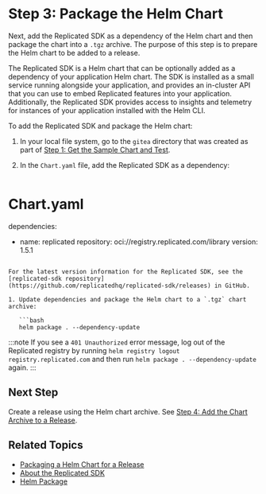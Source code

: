 # Step 3: Package the Helm Chart

Next, add the Replicated SDK as a dependency of the Helm chart and then package the chart into a `.tgz` archive. The purpose of this step is to prepare the Helm chart to be added to a release.

The Replicated SDK is a Helm chart that can be optionally added as a dependency of your application Helm chart. The SDK is installed as a small service running alongside your application, and provides an in-cluster API that you can use to embed Replicated features into your application. Additionally, the Replicated SDK provides access to insights and telemetry for instances of your application installed with the Helm CLI.

To add the Replicated SDK and package the Helm chart:

1. In your local file system, go to the `gitea` directory that was created as part of [Step 1: Get the Sample Chart and Test](tutorial-kots-helm-get-chart).

1. In the `Chart.yaml` file, add the Replicated SDK as a dependency:

   ```yaml
# Chart.yaml
dependencies:
- name: replicated
  repository: oci://registry.replicated.com/library
  version: 1.5.1
```

For the latest version information for the Replicated SDK, see the [replicated-sdk repository](https://github.com/replicatedhq/replicated-sdk/releases) in GitHub.

1. Update dependencies and package the Helm chart to a `.tgz` chart archive:

   ```bash
   helm package . --dependency-update
   ```
   :::note
If you see a `401 Unauthorized` error message, log out of the Replicated registry by running `helm registry logout registry.replicated.com` and then run `helm package . --dependency-update` again.
:::

## Next Step

Create a release using the Helm chart archive. See [Step 4: Add the Chart Archive to a Release](tutorial-kots-helm-create-release).

## Related Topics

* [Packaging a Helm Chart for a Release](/vendor/helm-install-release.md)
* [About the Replicated SDK](/vendor/replicated-sdk-overview)
* [Helm Package](https://helm.sh/docs/helm/helm_package/)